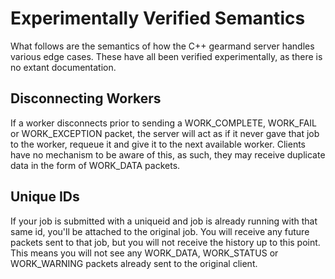 Experimentally Verified Semantics
=================================

What follows are the semantics of how the C++ gearmand server handles
various edge cases.  These have all been verified experimentally, as there
is no extant documentation.


Disconnecting Workers
---------------------

If a worker disconnects prior to sending a WORK_COMPLETE, WORK_FAIL or
WORK_EXCEPTION packet, the server will act as if it never gave that job to
the worker, requeue it and give it to the next available worker.  Clients
have no mechanism to be aware of this, as such, they may receive duplicate
data in the form of WORK_DATA packets.

Unique IDs
----------

If your job is submitted with a uniqueid and job is already running with
that same id, you'll be attached to the original job.  You will receive any
future packets sent to that job, but you will not receive the history up to
this point.  This means you will not see any WORK_DATA, WORK_STATUS or
WORK_WARNING packets already sent to the original client. 
